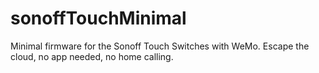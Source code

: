 # sonoffTouchMinimal
Minimal firmware for the Sonoff Touch Switches with WeMo. Escape the cloud, no app needed, no home calling.
